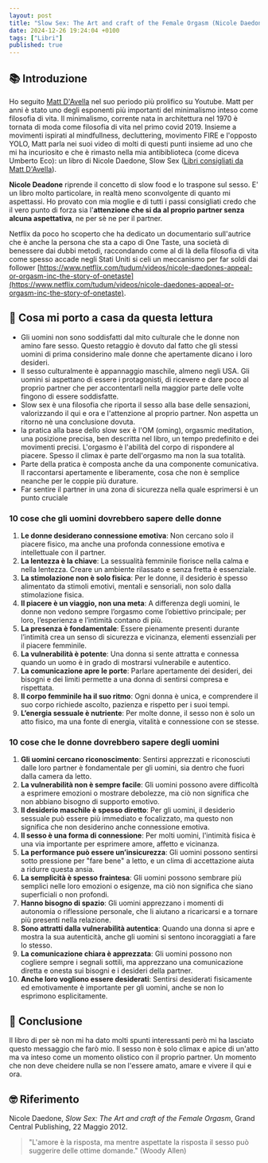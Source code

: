 ```yaml
---
layout: post
title: "Slow Sex: The Art and craft of the Female Orgasm (Nicole Daedone)"
date: 2024-12-26 19:24:04 +0100
tags: ["Libri"]
published: true
---
```


## 📚 Introduzione

Ho seguito [Matt D'Avella](https://www.mattdavella.com/) nel suo periodo più prolifico su Youtube. Matt per anni è stato uno degli esponenti più importanti del minimalismo inteso come filosofia di vita. Il minimalismo, corrente nata in architettura nel 1970 è tornata di moda come filosofia di vita nel primo covid 2019. Insieme a movimenti ispirati al mindfullness, decluttering, movimento FIRE e l'opposto YOLO, Matt parla nei suoi video di molti di questi punti insieme ad uno che mi ha incuriosito e che è rimasto nella mia antibiblioteca (come diceva Umberto Eco): un libro di Nicole Daedone, Slow Sex ([Libri consigliati da Matt D'Avella](https://www.goodreads.com/shelf/show/matt-d-avella)).

**Nicole Deadone** riprende il concetto di slow food e lo traspone sul sesso. E' un libro molto particolare, in realtà meno sconvolgente di quanto mi aspettassi. Ho provato con mia moglie e di tutti i passi consigliati credo che il vero punto di forza sia l'**attenzione che si da al proprio partner senza alcuna aspettativa**, ne per sè ne per il partner.

Netflix da poco ho scoperto che ha dedicato un documentario sull'autrice che è anche la persona che sta a capo di One Taste, una società di benessere dai dubbi metodi, raccondando come al di là della filosofia di vita come spesso accade negli Stati Uniti si celi un meccanismo per far soldi dai follower [https://www.netflix.com/tudum/videos/nicole-daedones-appeal-or-orgasm-inc-the-story-of-onetaste](https://www.netflix.com/tudum/videos/nicole-daedones-appeal-or-orgasm-inc-the-story-of-onetaste).

## 🚀 Cosa mi porto a casa da questa lettura

- Gli uomini non sono soddisfatti dal mito culturale che le donne non amino fare sesso. Questo retaggio è dovuto dal fatto che gli stessi uomini di prima considerino male donne che apertamente dicano i loro desideri.
- Il sesso culturalmente è appannaggio maschile, almeno negli USA. Gli uomini si aspettano di essere i protagonisti, di ricevere e dare poco al proprio partner che per accontentarli nella maggior parte delle volte fingono di essere soddisfatte.
- Slow sex è una filosofia che riporta il sesso alla base delle sensazioni, valorizzando il qui e ora e l'attenzione al proprio partner. Non aspetta un ritorno nè una conclusione dovuta.
- la pratica alla base dello slow sex è l'OM (oming), orgasmic meditation, una posizione precisa, ben descritta nel libro, un tempo predefinito e dei movimenti precisi. L'orgasmo è l'abilità del corpo di rispondere al piacere. Spesso il climax è parte dell'orgasmo ma non la sua totalità.
- Parte della pratica è composta anche da una componente comunicativa. Il raccontarsi apertamente e liberamente, cosa che non è semplice neanche per le coppie più durature.
- Far sentire il partner in una zona di sicurezza nella quale esprimersi è un punto cruciale

### 10 cose che gli uomini dovrebbero sapere delle donne

1. **Le donne desiderano connessione emotiva**: Non cercano solo il piacere fisico, ma anche una profonda connessione emotiva e intellettuale con il partner.
2. **La lentezza è la chiave**: La sessualità femminile fiorisce nella calma e nella lentezza. Creare un ambiente rilassato e senza fretta è essenziale.
3. **La stimolazione non è solo fisica**: Per le donne, il desiderio è spesso alimentato da stimoli emotivi, mentali e sensoriali, non solo dalla stimolazione fisica.
4. **Il piacere è un viaggio, non una meta**: A differenza degli uomini, le donne non vedono sempre l’orgasmo come l’obiettivo principale; per loro, l’esperienza e l’intimità contano di più.
5. **La presenza è fondamentale**: Essere pienamente presenti durante l’intimità crea un senso di sicurezza e vicinanza, elementi essenziali per il piacere femminile.
6. **La vulnerabilità è potente**: Una donna si sente attratta e connessa quando un uomo è in grado di mostrarsi vulnerabile e autentico.
7. **La comunicazione apre le porte**: Parlare apertamente dei desideri, dei bisogni e dei limiti permette a una donna di sentirsi compresa e rispettata.
8. **Il corpo femminile ha il suo ritmo**: Ogni donna è unica, e comprendere il suo corpo richiede ascolto, pazienza e rispetto per i suoi tempi.
9. **L’energia sessuale è nutriente**: Per molte donne, il sesso non è solo un atto fisico, ma una fonte di energia, vitalità e connessione con se stesse.

### 10 cose che le donne dovrebbero sapere degli uomini

1. **Gli uomini cercano riconoscimento**: Sentirsi apprezzati e riconosciuti dalle loro partner è fondamentale per gli uomini, sia dentro che fuori dalla camera da letto.
2. **La vulnerabilità non è sempre facile**: Gli uomini possono avere difficoltà a esprimere emozioni o mostrare debolezze, ma ciò non significa che non abbiano bisogno di supporto emotivo.
3. **Il desiderio maschile è spesso diretto**: Per gli uomini, il desiderio sessuale può essere più immediato e focalizzato, ma questo non significa che non desiderino anche connessione emotiva.
4. **Il sesso è una forma di connessione**: Per molti uomini, l'intimità fisica è una via importante per esprimere amore, affetto e vicinanza.
5. **La performance può essere un’insicurezza**: Gli uomini possono sentirsi sotto pressione per "fare bene" a letto, e un clima di accettazione aiuta a ridurre questa ansia.
6. **La semplicità è spesso fraintesa**: Gli uomini possono sembrare più semplici nelle loro emozioni o esigenze, ma ciò non significa che siano superficiali o non profondi.
7. **Hanno bisogno di spazio**: Gli uomini apprezzano i momenti di autonomia o riflessione personale, che li aiutano a ricaricarsi e a tornare più presenti nella relazione.
8. **Sono attratti dalla vulnerabilità autentica**: Quando una donna si apre e mostra la sua autenticità, anche gli uomini si sentono incoraggiati a fare lo stesso.
9. **La comunicazione chiara è apprezzata**: Gli uomini possono non cogliere sempre i segnali sottili, ma apprezzano una comunicazione diretta e onesta sui bisogni e i desideri della partner.
10. **Anche loro vogliono essere desiderati**: Sentirsi desiderati fisicamente ed emotivamente è importante per gli uomini, anche se non lo esprimono esplicitamente.

## 🍷 Conclusione

Il libro di per sè non mi ha dato molti spunti interessanti però mi ha lasciato questo messaggio che farò mio. Il sesso non è solo climax e apice di un'atto ma va inteso come un momento olistico con il proprio partner. Un momento che non deve cheidere nulla se non l'essere amato, amare e vivere il qui e ora.

## 🤓 Riferimento

Nicole Daedone, _Slow Sex: The Art and craft of the Female Orgasm_, Grand Central Publishing, 22 Maggio 2012.

> "L'amore è la risposta, ma mentre aspettate la risposta il sesso può suggerire delle ottime domande." (Woody Allen)